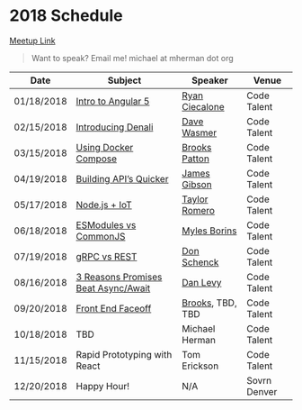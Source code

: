 # 2018 Schedule

[Meetup Link](http://www.meetup.com/Node-js-Denver-Boulder/)

> Want to speak? Email me! michael at mherman dot org

| Date       | Subject              | Speaker  | Venue |
|------------|----------------------|----------|-------|
| 01/18/2018 | [Intro to Angular 5](https://www.meetup.com/Node-js-Denver-Boulder/events/246609087/)   | [Ryan Ciecalone](https://www.linkedin.com/in/ryanciecalone) | Code Talent                 |
| 02/15/2018 | [Introducing Denali](https://www.meetup.com/Node-js-Denver-Boulder/events/247230624/)   | [Dave Wasmer](https://www.linkedin.com/in/davewasmer) | Code Talent                 |
| 03/15/2018 | [Using Docker Compose](https://www.meetup.com/Node-js-Denver-Boulder/events/247589819/)  | [Brooks Patton](https://www.linkedin.com/in/brookspatton/) | Code Talent                 |
| 04/19/2018 | [Building API’s Quicker](https://www.meetup.com/Node-js-Denver-Boulder/events/247592492/)  | [James Gibson](https://www.linkedin.com/in/jameswgibsonjr/) | Code Talent                 |
| 05/17/2018 | [Node.js + IoT](https://www.meetup.com/Node-js-Denver-Boulder/events/nprrhpyxhbwb/) | [Taylor Romero](https://www.linkedin.com/in/taylorromero/) | Code Talent
| 06/18/2018 | [ESModules vs CommonJS](https://www.meetup.com/Node-js-Denver-Boulder/events/250108040/) | [Myles Borins](https://www.linkedin.com/in/mylesborins/) | Code Talent |
| 07/19/2018 | [gRPC vs REST](https://www.meetup.com/Node-js-Denver-Boulder/events/251352023/) | [Don Schenck](https://www.linkedin.com/in/donschenck/) | Code Talent |
| 08/16/2018 | [3 Reasons Promises Beat Async/Await](https://www.meetup.com/Node-js-Denver-Boulder/events/252901984/) | [Dan Levy](https://www.linkedin.com/in/realdaniellevy/) | Code Talent |
| 09/20/2018 | [Front End Faceoff](https://www.meetup.com/Node-js-Denver-Boulder/events/nprrhpyxmbbc/) | [Brooks](https://www.linkedin.com/in/brookspatton), TBD, TBD | Code Talent
| 10/18/2018 | TBD | Michael Herman | Code Talent
| 11/15/2018 | Rapid Prototyping with React | Tom Erickson | Code Talent
| 12/20/2018 | Happy Hour! | N/A | Sovrn Denver
